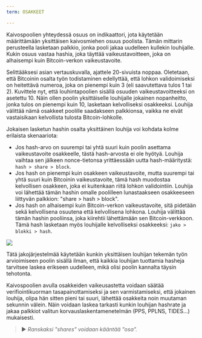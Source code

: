 ```yaml
---
term: OSAKKEET

---
```

Kaivospoolien yhteydessä osuus on indikaattori, jota käytetään määrittämään yksittäisen kaivosmiehen osuus poolista. Tämän mittarin perusteella lasketaan palkkio, jonka pooli jakaa uudelleen kullekin louhijalle. Kukin osuus vastaa hashia, joka täyttää vaikeustavoitteen, joka on alhaisempi kuin Bitcoin-verkon vaikeustavoite.

Selittääksesi asian vertauskuvalla, ajattele 20-sivuista noppaa. Oletetaan, että Bitcoinin osalta työn todistaminen edellyttää, että lohkon validoimiseksi on heitettävä numeroa, joka on pienempi kuin 3 (eli saavutettava tulos 1 tai 2). Kuvittele nyt, että louhintapoolien sisällä osuuden vaikeustavoitteeksi on asetettu 10. Näin ollen poolin yksittäiselle louhijalle jokainen nopanheitto, jonka tulos on pienempi kuin 10, lasketaan kelvolliseksi osakkeeksi. Louhija välittää nämä osakkeet poolille saadakseen palkkionsa, vaikka ne eivät vastaisikaan kelvollista tulosta Bitcoin-lohkolle.

Jokaisen lasketun hashin osalta yksittäinen louhija voi kohdata kolme erilaista skenaariota:


- Jos hash-arvo on suurempi tai yhtä suuri kuin poolin asettama vaikeustavoite osakkeelle, tästä hash-arvosta ei ole hyötyä. Louhija vaihtaa sen jälkeen nonce-tietonsa yrittäessään uutta hash-määritystä: `hash > share > block`.
- Jos hash on pienempi kuin osakkeen vaikeustavoite, mutta suurempi tai yhtä suuri kuin Bitcoinin vaikeustavoite, tämä hash muodostaa kelvollisen osakkeen, joka ei kuitenkaan riitä lohkon validointiin. Louhija voi lähettää tämän hashin omalle poolilleen lunastaakseen osakkeeseen liittyvän palkkion: "share > hash > block".
- Jos hash on alhaisempi kuin Bitcoin-verkon vaikeustavoite, sitä pidetään sekä kelvollisena osuutena että kelvollisena lohkona. Louhija välittää tämän hashin pooliinsa, joka kiirehtii lähettämään sen Bitcoin-verkkoon. Tämä hash lasketaan myös louhijalle kelvolliseksi osakkeeksi: `jako > blokki > hash`.

![](../../dictionnaire/assets/32.webp)

Tätä jakojärjestelmää käytetään kunkin yksittäisen louhijan tekemän työn arvioimiseen poolin sisällä ilman, että kaikkia louhijan tuottamia hasheja tarvitsee laskea erikseen uudelleen, mikä olisi poolin kannalta täysin tehotonta.

Kaivospoolien avulla osakkeiden vaikeusastetta voidaan säätää verifiointikuorman tasapainottamiseksi ja sen varmistamiseksi, että jokainen louhija, olipa hän sitten pieni tai suuri, lähettää osakkeita noin muutaman sekunnin välein. Näin voidaan laskea tarkasti kunkin louhijan hashrate ja jakaa palkkiot valitun korvauslaskentamenetelmän (PPS, PPLNS, TIDES...) mukaisesti.

> ► *Ranskaksi "shares" voidaan kääntää "osa".*